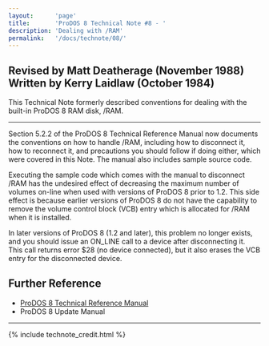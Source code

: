 ```yaml
---
layout:      'page'
title:       'ProDOS 8 Technical Note #8 - '
description: 'Dealing with /RAM'
permalink:   '/docs/technote/08/'
---
```


<h2>Revised by Matt Deatherage (November 1988)
<br>Written by Kerry Laidlaw (October 1984)</h2>

<p>This Technical Note formerly described conventions for dealing with the 
built-in ProDOS 8 RAM disk, /RAM.</p>

<hr>

<p>Section 5.2.2 of the ProDOS 8 Technical Reference Manual now documents the 
conventions on how to handle /RAM, including how to disconnect it, how to 
reconnect it, and precautions you should follow if doing either, which were 
covered in this Note.  The manual also includes sample source code.</p>

<p>Executing the sample code which comes with the manual to disconnect /RAM has 
the undesired effect of decreasing the maximum number of volumes on-line when 
used with versions of ProDOS 8 prior to 1.2.  This side effect is because 
earlier versions of ProDOS 8 do not have the capability to remove the volume 
control block (VCB) entry which is allocated for /RAM when it is installed.</p>

<p>In later versions of ProDOS 8 (1.2 and later), this problem no longer
exists, and you should issue an ON_LINE call to a device after
disconnecting it.  This call returns error $28 (no device connected), but
it also erases the VCB entry for the disconnected device.</p>


<h2>Further Reference</h2>

<ul>
<li><a href="/docs/techref/">ProDOS 8 Technical Reference Manual</a></li>
<li>ProDOS 8 Update Manual</li>
</ul>

<hr>

{% include technote_credit.html %}
